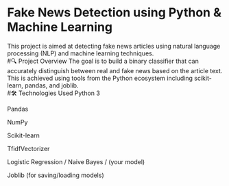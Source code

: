 # Fake News Detection using Python & Machine Learning
This project is aimed at detecting fake news articles using natural language processing (NLP) and machine learning techniques.
<br>
#🔍 Project Overview
The goal is to build a binary classifier that can accurately distinguish between real and fake news based on the article text. This is achieved using tools from the Python ecosystem including scikit-learn, pandas, and joblib.<br>
#🛠️ Technologies Used
Python 3

Pandas

NumPy

Scikit-learn

TfidfVectorizer

Logistic Regression / Naive Bayes / (your model)

Joblib (for saving/loading models)
